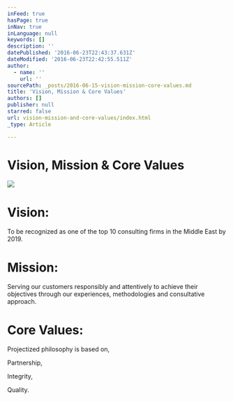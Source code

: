 ```yaml
---
inFeed: true
hasPage: true
inNav: true
inLanguage: null
keywords: []
description: ''
datePublished: '2016-06-23T22:43:37.631Z'
dateModified: '2016-06-23T22:42:55.511Z'
author:
  - name: ''
    url: ''
sourcePath: _posts/2016-06-15-vision-mission-core-values.md
title: 'Vision, Mission & Core Values'
authors: []
publisher: null
starred: false
url: vision-mission-and-core-values/index.html
_type: Article

---
```

# Vision, Mission & Core Values
![](https://the-grid-user-content.s3-us-west-2.amazonaws.com/ac0d2a6f-1b1d-48f9-9d49-76c32871d7f4.jpg)

# Vision:

To be recognized as one of the top 10 consulting firms in the Middle East by 2019\.

# Mission:

Serving our customers responsibly and attentively to achieve their objectives through our experiences, methodologies and consultative approach.

# Core Values:

Projectized philosophy is based on,

Partnership,

Integrity,

Quality.